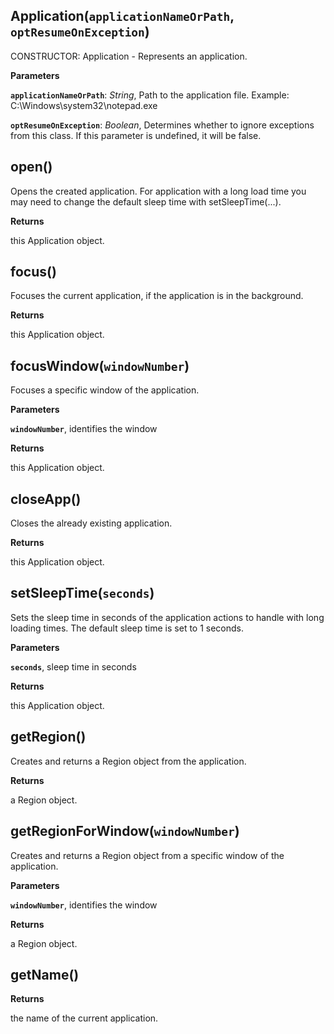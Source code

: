 Application(`applicationNameOrPath`, `optResumeOnException`)
------------------------------------------------------------
CONSTRUCTOR: Application - Represents an application.


**Parameters**

**`applicationNameOrPath`**:  *String*,  Path to the application file. Example: C:\Windows\system32\notepad.exe

**`optResumeOnException`**:  *Boolean*,  Determines whether to ignore exceptions from this class. If this parameter is undefined, it will be false.

open()
------
Opens the created application.
For application with a long load time you may need to change the default sleep time with setSleepTime(...).



**Returns**

this Application object.

focus()
-------
Focuses the current application, if the application is in the background.



**Returns**

this Application object.

focusWindow(`windowNumber`)
---------------------------
Focuses a specific window of the application.



**Parameters**

**`windowNumber`**,  identifies the window

**Returns**

this Application object.

closeApp()
----------
Closes the already existing application.



**Returns**

this Application object.

setSleepTime(`seconds`)
-----------------------
Sets the sleep time in seconds of the application actions to handle with long loading times.
The default sleep time is set to 1 seconds.



**Parameters**

**`seconds`**,  sleep time in seconds

**Returns**

this Application object.

getRegion()
-----------
Creates and returns a Region object from the application.



**Returns**

a Region object.

getRegionForWindow(`windowNumber`)
----------------------------------
Creates and returns a Region object from a specific window of the application.



**Parameters**

**`windowNumber`**,  identifies the window

**Returns**

a Region object.

getName()
---------
**Returns**

the name of the current application.

